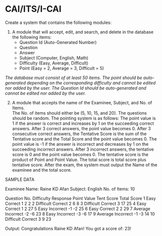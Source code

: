 CAI/ITS/I-CAI
=============

Create a system that contains the following modules: 
1. A module that will accept, edit, and search, and delete in the database 
the following items:
    * Question Id (Auto-Generated Number)
    * Question
    * Answer
    * Subject (Computer, English, Math)
    * Difficulty (Easy, Average, Difficult)
    * Point (Easy = 2, Average = 3, Difficult = 5)

*The database must consist of at least 50 items. The point should be 
auto-generated depending on the corresponding difficulty and cannot be edited 
nor added by the user. The Question Id should be auto-generated and cannot be 
edited nor added by the user.*

2. A module that accepts the name of the Examinee, Subject, and No. of Items.  
The No. of items should either be (5, 10, 15, and 20). The questions should be 
random. The pointing system is as follows: The point value is 1 if the answer is
 correct and increases by 1 on the succeeding correct answers. After 3 correct 
answers, the point value becomes 0. After 3 consecutive correct answers, the 
Tentative Score is the sum of the Tentative score and the Total Score and the 
point value becomes 0. The point value is -1 if the answer is incorrect and 
decreases by 1 on the succeeding incorrect answers. After 3 incorrect answers, 
the tentative score is 0 and the point value becomes 0. The tentative score is 
the product of Point and Point Value. The total score is total score plus 
tentative score. After the exam, the system must output the Name of the examinee
 and the total score.




SAMPLE DATA

Examinee Name: Raine KD Afan
Subject: English
No. of Items: 10

Question No.	Difficulty	Response	Point Value	Tent Score	Total Score
1	Easy	Correct	1	2	2
2	Difficult	Correct	2	6	8
3	Difficult	Correct	3	17	25
4	Easy	Correct	1	2	27
5	Easy	Incorrect	-1	-2	25
6	Easy	Correct	2	2	29
7	Average	Incorrect	-2	-6	23
8	Easy	Incorrect	-3	-6	17
9	Average	Incorrect	-1	-3	14
10	Difficult	Correct	3	9	23

Output:
Congratulations Raine KD Afan! You got a score of: 23!
